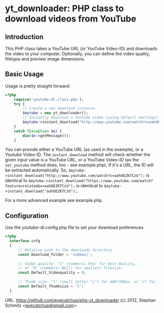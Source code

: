# yt_downloader: PHP class to download videos from YouTube

## Introduction

This PHP class takes a YouTube URL (or YouTube Video-ID) and downloads the video to your computer.
Optionally, you can define the video quality, filetype and preview image dimensions.

## Basic Usage

Usage is pretty straight forward:

```php
<?php
    require('youtube-dl.class.php');
    try {
        // Create a new download instance.
        $mytube = new yt_downloader();
        // Instantly download a YouTube video (using default settings).
        $mytube->instant_download("http://www.youtube.com/watch?v=aahOEZKTCzU");
    } 
    catch (Exception $e) {
        die($e->getMessage());
    }
```

You can provide either a YouTube URL (as used in the example), or a Youtube Video-ID. The `instant_download` method will check whether the given  input value is a YouTube URL, or a YouTube Video-ID (as the `set_youtube` method does, too - see example.php). If it's a URL, the ID will be extracted automatically.
So, `$mytube->instant_download("http://www.youtube.com/watch?v=aahOEZKTCzU");` is identical to `$mytube->instant_download("https://www.youtube.com/watch?feature=related&v=aahOEZKTCzU");` is identical to `$mytube->instant_download("aahOEZKTCzU");`.

For a more advanced example see example.php.

## Configuration

Use the youtube-dl.config.php file to set your download preferences.

```php
<?php
  interface cnfg
  {
      // Relative path to the downloads directory.
      const Download_Folder = 'videos/';
	
      // Video quality: "1" (nummeric One) for best Quality,
      // or "0" (nummeric Null) for smallest filesize.
      const Default_Videoquality = 0;
	
      // Thumb size: "l" (small letter "L") for 480*360px, or "s" for 120*90px.
      const Default_Thumbsize = 'l';
  }
```

URL: https://github.com/eyecatchup/php-yt_downloader
(c) 2012, Stephan Schmitz <<eyecatchup@gmail.com>>

